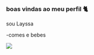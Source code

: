 ### boas vindas ao meu perfil 🐈
sou Layssa

-comes e bebes

![](https://media1.tenor.com/m/gZU3n_9Nv2EAAAAC/cat-cat-stare.gif)
